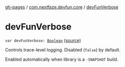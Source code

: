 [gh-pages](../index.md) / [com.nextfaze.devfun.core](index.md) / [devFunVerbose](./dev-fun-verbose.md)

# devFunVerbose

`var devFunVerbose: `[`Boolean`](https://kotlinlang.org/api/latest/jvm/stdlib/kotlin/-boolean/index.html) [(source)](https://github.com/NextFaze/dev-fun/tree/master/devfun/src/main/java/com/nextfaze/devfun/core/DevFun.kt#L460)

Controls trace-level logging. Disabled (`false`) by default.

Enabled automatically when library is a `-SNAPSHOT` build.


